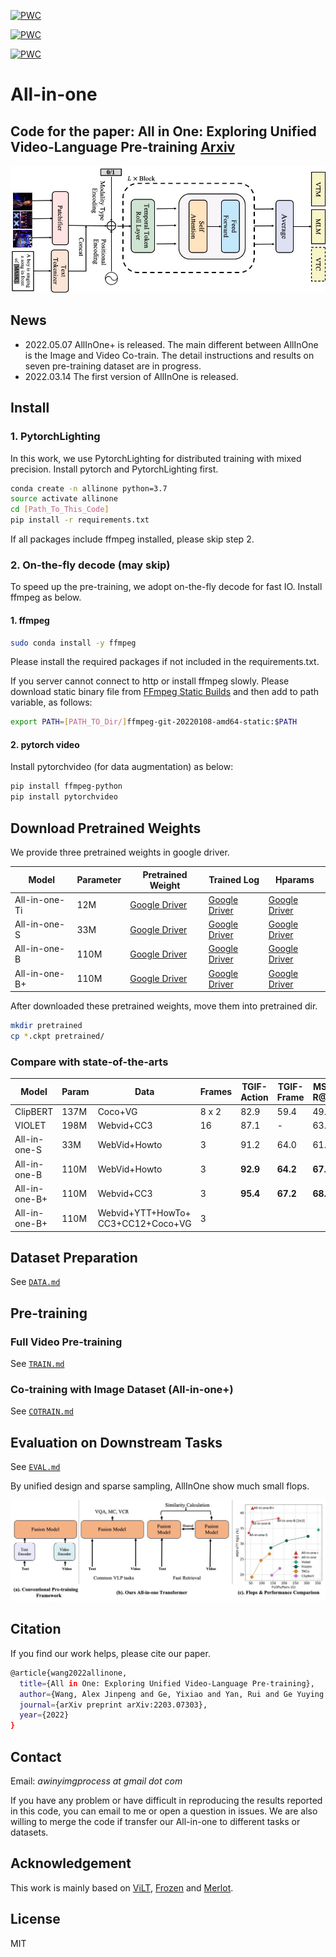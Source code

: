 [![PWC](https://img.shields.io/endpoint.svg?url=https://paperswithcode.com/badge/all-in-one-exploring-unified-video-language/visual-question-answering-on-msrvtt-qa-1)](
https://paperswithcode.com/sota/visual-question-answering-on-msrvtt-qa-1?p=all-in-one-exploring-unified-video-language)

[![PWC](https://img.shields.io/endpoint.svg?url=https://paperswithcode.com/badge/all-in-one-exploring-unified-video-language/visual-question-answering-on-msvd-qa-1)](
https://paperswithcode.com/sota/visual-question-answering-on-msvd-qa-1?p=all-in-one-exploring-unified-video-language)

[![PWC](https://img.shields.io/endpoint.svg?url=https://paperswithcode.com/badge/all-in-one-exploring-unified-video-language/tgif-frame-on-tgif-qa)](
https://paperswithcode.com/sota/tgif-frame-on-tgif-qa?p=all-in-one-exploring-unified-video-language)

[comment]: <> ([![PWC]&#40;https://img.shields.io/endpoint.svg?url=https://paperswithcode.com/badge/all-in-one-exploring-unified-video-language/video-retrieval-on-msr-vtt&#41;]&#40;)

[comment]: <> (https://paperswithcode.com/sota/video-retrieval-on-msr-vtt?p=all-in-one-exploring-unified-video-language&#41;)


# All-in-one

Code for the paper: All in One: Exploring Unified Video-Language Pre-training [Arxiv](https://arxiv.org/abs/2203.07303)
---

![ppl](figures/ppl.jpg)


## News
- 2022.05.07 AllInOne+ is released. The main different between AllInOne is the Image and Video Co-train. The detail instructions and results on seven pre-training dataset are in progress.
- 2022.03.14 The first version of AllInOne is released.

## Install

### 1.  PytorchLighting
In this work, we use PytorchLighting for distributed training with mixed precision.
Install pytorch and PytorchLighting first.

```bash
conda create -n allinone python=3.7
source activate allinone
cd [Path_To_This_Code]
pip install -r requirements.txt
```

If all packages include ffmpeg installed, please skip step 2.

### 2. On-the-fly decode (may skip)
To speed up the pre-training, we adopt on-the-fly decode for fast IO.
Install ffmpeg as below.

#### 1. ffmpeg
```bash
sudo conda install -y ffmpeg
```

Please install the required packages if not included in the requirements.txt.

If you server cannot connect to http or install ffmpeg slowly. Please download static binary file from [FFmpeg Static Builds](https://johnvansickle.com/ffmpeg/) and then add to path variable, as follows:

```bash
export PATH=[PATH_TO_Dir/]ffmpeg-git-20220108-amd64-static:$PATH
```

#### 2. pytorch video
Install pytorchvideo (for data augmentation) as below:

```bash
pip install ffmpeg-python
pip install pytorchvideo
```

## Download Pretrained Weights
We provide three pretrained weights in google driver.

|  Model   | Parameter | Pretrained Weight  | Trained Log | Hparams |
|  ----  |  ---- | ----  | ---- | ---- |
| All-in-one-Ti | 12M| [Google Driver](https://drive.google.com/file/d/1-mS9U1xRnvumaftjhxJsr_t4WjJ-gp7t/view?usp=sharing) | [Google Driver](https://drive.google.com/file/d/1j27-i7WsNDtj9k0CSnDC9sThMMjMRF-U/view?usp=sharing) | [Google Driver](https://drive.google.com/file/d/1DmZ5apWqIuUMRg7igdN2sHM2INrT_UZo/view?usp=sharing)|
| All-in-one-S |33M| [Google Driver](https://drive.google.com/file/d/1ntyEsFWLG8XQZ9oliYsrRZmhp_OMbQJ-/view?usp=sharing) | [Google Driver](https://drive.google.com/file/d/10uJZUMH10D1QD_o2g0WmXfv47xTAV5hJ/view?usp=sharing) |  [Google Driver](https://drive.google.com/file/d/12levE9kXQbWykJHUKqXNQZz32vtOPRLt/view?usp=sharing)|
| All-in-one-B |110M| [Google Driver](https://drive.google.com/file/d/1z3g891ND6CGCUkVzCXr2647wVG-15uUS/view?usp=sharing) | [Google Driver](https://drive.google.com/file/d/1FBs6HOeXr3Bo_UZLDq13qscLTMqITGWC/view?usp=sharing) | [Google Driver](https://drive.google.com/file/d/1D7OiF9HpIIsFk20LkCUWYThpXo_NPzT0/view?usp=sharing) |
| All-in-one-B+ |110M| [Google Driver](https://drive.google.com/file/d/1t-yWNjXJxGslBkKujlyYh-HUIdCc_gF7/view?usp=sharing) | [Google Driver](https://drive.google.com/file/d/1EN1D0KjqOze9tDW15raC2AULIEqfd2DQ/view?usp=sharing) | [Google Driver](https://drive.google.com/file/d/1uxtfWhVmi1BAhHzOzJMXjmwE6H3go2L9/view?usp=sharing) |


After downloaded these pretrained weights, move them into pretrained dir.
```bash
mkdir pretrained
cp *.ckpt pretrained/
```

### Compare with state-of-the-arts

|Model|Param|Data|Frames|TGIF-Action|TGIF-Frame|MSR R@5|MSR R@10|
|---|---|---|---|---|---|---|---|
|ClipBERT|137M|Coco+VG|8 x 2|82.9|59.4|49.2|63.5|
|VIOLET|198M|Webvid+CC3|16|87.1|-|63.0|73.4|
|All-in-one-S|33M|WebVid+Howto|3|91.2|64.0|61.5|70.9|
|All-in-one-B|110M|WebVid+Howto|3|**92.9**|**64.2**|**67.0**|**77.1**|
|All-in-one-B+|110M|Webvid+CC3|3|**95.4**|**67.2**|**68.1**|**77.3**|
|All-in-one-B+|110M|Webvid+YTT+HowTo+<br>CC3+CC12+Coco+VG|3||||


## Dataset Preparation
See [`DATA.md`](DATA.md)

## Pre-training
### Full Video Pre-training
See [`TRAIN.md`](TRAIN.md)
### Co-training with Image Dataset (All-in-one+)
See [`COTRAIN.md`](COTRAIN.md)

## Evaluation on Downstream Tasks
See [`EVAL.md`](EVAL.md)

By unified design and sparse sampling, AllInOne show much small flops.

![](figures/introduction.jpg)


## Citation
If you find our work helps, please cite our paper.

```bash
@article{wang2022allinone,
  title={All in One: Exploring Unified Video-Language Pre-training},
  author={Wang, Alex Jinpeng and Ge, Yixiao and Yan, Rui and Ge Yuying and Lin, Xudong and Cai, Guanyu  and Wu, Jianping and Shan, Ying and Qie, Xiaohu and Shou, Mike Zheng},
  journal={arXiv preprint arXiv:2203.07303},
  year={2022}
}
```

## Contact

Email: _awinyimgprocess at gmail dot com_

If you have any problem or have difficult in reproducing the results reported in this code, you can email to me or open a question in issues.
We are also willing to merge the code if transfer our All-in-one to different tasks or datasets.


## Acknowledgement
This work is mainly based on [ViLT](https://github.com/dandelin/ViLT), [Frozen](https://github.com/m-bain/frozen-in-time) and [Merlot](https://github.com/rowanz/merlot).

## License
MIT